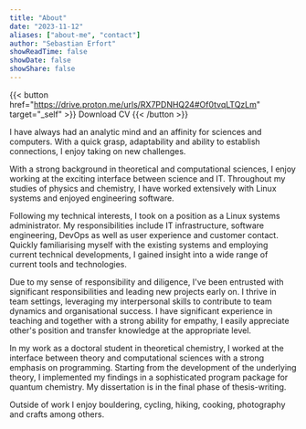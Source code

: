 ```yaml
---
title: "About"
date: "2023-11-12"
aliases: ["about-me", "contact"]
author: "Sebastian Erfort"
showReadTime: false
showDate: false
showShare: false
---
```


{{< button href="https://drive.proton.me/urls/RX7PDNHQ24#Of0tvqLTQzLm" target="_self" >}}
Download CV
{{< /button >}}

I have always had an analytic mind and an affinity for sciences and computers. With a quick grasp, adaptability and ability to establish connections, I enjoy taking on new challenges.
<!-- Being open and sociable, I quickly integrate in a new environment. -->

With a strong background in theoretical and computational sciences, I enjoy working at the exciting interface between science and IT. Throughout my studies of physics and chemistry, I have worked extensively with Linux systems and enjoyed engineering software.

Following my technical interests, I took on a position as a Linux systems administrator. My responsibilities include IT infrastructure, software engineering, DevOps as well as user experience and customer contact. Quickly familiarising myself with the existing systems and employing current technical developments, I gained insight into a wide range of current tools and technologies.

Due to my sense of responsibility and diligence, I've been entrusted with significant responsibilities and leading new projects early on.
I thrive in team settings, leveraging my interpersonal skills to contribute to team dynamics and organisational success.
I have significant experience in teaching and together with a strong ability for empathy, I easily appreciate other's position and transfer knowledge at the appropriate level.

In my work as a doctoral student in theoretical chemistry, I worked at the interface between theory and computational sciences with a strong emphasis on programming. Starting from the development of the underlying theory, I implemented my findings in a sophisticated program package for quantum chemistry. My dissertation is in the final phase of thesis-writing. 

Outside of work I enjoy bouldering, cycling, hiking, cooking, photography and crafts among others.
